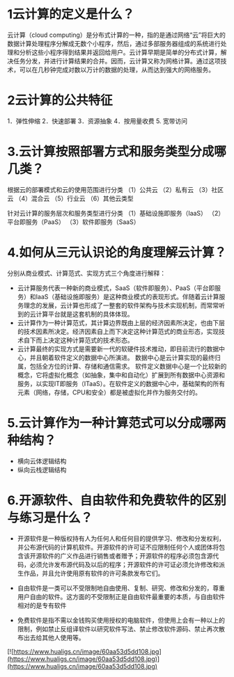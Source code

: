 # 1云计算的定义是什么？

云计算（cloud computing）是分布式计算的一种，指的是通过网络“云”将巨大的数据计算处理程序分解成无数个小程序，然后，通过多部服务器组成的系统进行处理和分析这些小程序得到结果并返回给用户。云计算早期是简单的分布式计算，解决任务分发，并进行计算结果的合并。因而，云计算又称为网格计算。通过这项技术，可以在几秒钟完成对数以万计的数据的处理，从而达到强大的网络服务。

# 2云计算的公共特征

1．弹性伸缩
2．快速部署
3．资源抽象
4．按用量收费
5.   宽带访问

# 3.云计算按照部署方式和服务类型分成哪几类？
根据云的部署模式和云的使用范围进行分类
（1）公共云
（2）私有云
（3）社区云
（4）混合云
（5）行业云
（6）其他云类型

针对云计算的服务层次和服务类型进行分类
（1）基础设施即服务（IaaS）
（2）平台即服务（PaaS）
（3）软件即服务（SaaS）

# 4.如何从三元认识论的角度理解云计算？
分别从商业模式、计算范式、实现方式三个角度进行解释：
- 云计算服务代表一种新的商业模式，SaaS（软件即服务）、PaaS（平台即服务）和IaaS（基础设施即服务）是这种商业模式的表现形式。伴随着云计算服务理念的发展，云计算也形成了一整套的软件架构与技术实现机制，而常常听到的云计算平台就是这套机制的具体体现。
- 云计算作为一种计算范式，其计算边界既由上层的经济因素所决定，也由下层的技术因素所决定。经济因素自上而下决定这种计算范式的商业形态，实现技术自下而上决定这种计算范式的技术形态。
- 云计算最终的实现方式是需要新一代的软硬件技术推动，即目前流行的数据中心，并且朝着软件定义的数据中心所演进。
数据中心是云计算实现的最终归属，包括全方位的计算、存储和通信需求。
软件定义数据中心是一个比较新的概念，它将虚拟化概念（如抽象，集中和自动化）扩展到所有数据中心资源和服务，以实现IT即服务（ITaaS）。在软件定义的数据中心中，基础架构的所有元素（网络，存储，CPU和安全）都是被虚拟化并作为服务交付的。

# 5.云计算作为一种计算范式可以分成哪两种结构？

- 横向云体逻辑结构
- 纵向云栈逻辑结构

# 6.开源软件、自由软件和免费软件的区别与练习是什么？

- 开源软件是一种版权持有人为任何人和任何目的提供学习、修改和分发权利，并公布源代码的计算机软件。开源软件的许可证不应限制任何个人或团体将包含该开源软件的广义作品进行销售或者赠予；开源软件的程序必须包含源代码，必须允许发布源代码及以后的程序；开源软件的许可证必须允许修改和派生作品，并且允许使用原有软件的许可条款发布它们。

- 自由软件是一类可以不受限制地自由使用、复制、研究、修改和分发的，尊重用户自由的软件。这方面的不受限制正是自由软件最重要的本质，与自由软件相对的是专有软件

- 免费软件是指不需以金钱购买使用授权的电脑软件，但使用上会有一种以上的限制，例如禁止反组译软件以研究软件写法、禁止修改软件源码、禁止再次散布出去给其他人使用等。

[![https://www.hualigs.cn/image/60aa53d5dd108.jpg](https://www.hualigs.cn/image/60aa53d5dd108.jpg)](https://www.hualigs.cn/image/60aa53d5dd108.jpg)


